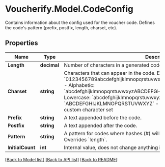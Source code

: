 # Voucherify.Model.CodeConfig
Contains information about the config used for the voucher code. Defines the code's pattern (prefix, postfix, length, charset, etc).

## Properties

Name | Type | Description | Notes
------------ | ------------- | ------------- | -------------
**Length** | **decimal** | Number of characters in a generated code (excluding prefix and postfix). | [optional] 
**Charset** | **string** | Characters that can appear in the code.    Examples:  - Alphanumeric: &#x60;0123456789abcdefghijklmnopqrstuvwxyzABCDEFGHIJKLMNOPQRSTUVWXYZ&#x60;  - Alphabetic: &#x60;abcdefghijklmnopqrstuvwxyzABCDEFGHIJKLMNOPQRSTUVWXYZ&#x60;  - Alphabetic Lowercase: &#x60;abcdefghijklmnopqrstuvwxyz&#x60;  - Alphabetic Uppercase: &#x60;ABCDEFGHIJKLMNOPQRSTUVWXYZ&#x60;  - Numbers: &#x60;0123456789&#x60;   - Custom: a custom character set | [optional] 
**Prefix** | **string** | A text appended before the code. | [optional] 
**Postfix** | **string** | A text appended after the code. | [optional] 
**Pattern** | **string** | A pattern for codes where hashes (#) will be replaced with random characters. Overrides &#x60;length&#x60;. | [optional] 
**InitialCount** | **int** | Internal value, does not change anything if provided. | [optional] 

[[Back to Model list]](../../README.md#documentation-for-models) [[Back to API list]](../../README.md#documentation-for-api-endpoints) [[Back to README]](../../README.md)

